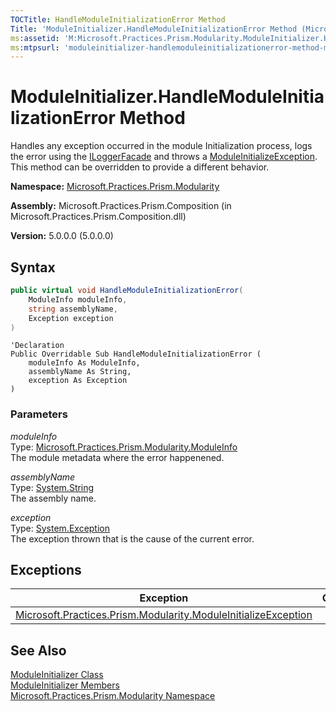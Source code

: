 ```yaml
---
TOCTitle: HandleModuleInitializationError Method
Title: 'ModuleInitializer.HandleModuleInitializationError Method (Microsoft.Practices.Prism.Modularity)'
ms:assetid: 'M:Microsoft.Practices.Prism.Modularity.ModuleInitializer.HandleModuleInitializationError(Microsoft.Practices.Prism.Modularity.ModuleInfo,System.String,System.Exception)'
ms:mtpsurl: 'moduleinitializer-handlemoduleinitializationerror-method-mspp-modularity.md'
---
```


# ModuleInitializer.HandleModuleInitializationError Method

Handles any exception occurred in the module Initialization process, logs the error using the [ILoggerFacade](/patterns-practices/reference/iloggerfacade-interface-mspp-logging) and throws a [ModuleInitializeException](/patterns-practices/reference/moduleinitializeexception-class-mspp-modularity). This method can be overridden to provide a different behavior.

**Namespace:** [Microsoft.Practices.Prism.Modularity](/patterns-practices/reference/mspp-modularity-namespace)

**Assembly:** Microsoft.Practices.Prism.Composition (in Microsoft.Practices.Prism.Composition.dll)

**Version:** 5.0.0.0 (5.0.0.0)

## Syntax

```C#
public virtual void HandleModuleInitializationError(
	ModuleInfo moduleInfo,
	string assemblyName,
	Exception exception
)
```

```VB
'Declaration
Public Overridable Sub HandleModuleInitializationError ( 
	moduleInfo As ModuleInfo,
	assemblyName As String,
	exception As Exception
)
```

### Parameters

*moduleInfo*  
Type: [Microsoft.Practices.Prism.Modularity.ModuleInfo](/patterns-practices/reference/moduleinfo-class-mspp-modularity)  
The module metadata where the error happenened.

*assemblyName*  
Type: [System.String](http://msdn.microsoft.com/en-us/library/s1wwdcbf)  
The assembly name.

*exception*  
Type: [System.Exception](/patterns-practices/reference/ieventsubscription-interface-mspp-pubsubevents)  
The exception thrown that is the cause of the current error.

## Exceptions


| Exception                                                                                                                                                         | Condition |
|-------------------------------------------------------------------------------------------------------------------------------------------------------------------|-----------|
| [Microsoft.Practices.Prism.Modularity.ModuleInitializeException](/patterns-practices/reference/moduleinitializeexception-class-mspp-modularity) |           |

## See Also

[ModuleInitializer Class](/patterns-practices/reference/moduleinitializer-class-mspp-modularity)<br/>
[ModuleInitializer Members](/patterns-practices/reference/moduleinitializer-members-mspp-modularity)<br/>
[Microsoft.Practices.Prism.Modularity Namespace](/patterns-practices/reference/mspp-modularity-namespace)<br/>
